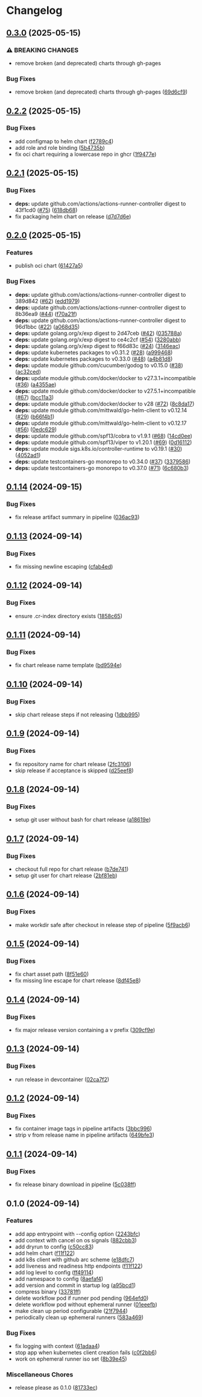 # Changelog

## [0.3.0](https://github.com/WielewoutLabs/arc-cleaner/compare/v0.2.2...v0.3.0) (2025-05-15)


### ⚠ BREAKING CHANGES

* remove broken (and deprecated) charts through gh-pages

### Bug Fixes

* remove broken (and deprecated) charts through gh-pages ([69d6cf9](https://github.com/WielewoutLabs/arc-cleaner/commit/69d6cf9095ea13dd4d1d8fe0b567f65f9142cac5))

## [0.2.2](https://github.com/WielewoutLabs/arc-cleaner/compare/v0.2.1...v0.2.2) (2025-05-15)


### Bug Fixes

* add configmap to helm chart ([f2789c4](https://github.com/WielewoutLabs/arc-cleaner/commit/f2789c462d657da87f4fd114c99a2dbf9e18fd46))
* add role and role binding ([5b4735b](https://github.com/WielewoutLabs/arc-cleaner/commit/5b4735b578d4936ca3d44fb9625ab5df7918f74c))
* fix oci chart requiring a lowercase repo in ghcr ([1f9477e](https://github.com/WielewoutLabs/arc-cleaner/commit/1f9477e3bf5322452a6bf3e49125f6ada3b1ce19))

## [0.2.1](https://github.com/WielewoutLabs/arc-cleaner/compare/v0.2.0...v0.2.1) (2025-05-15)


### Bug Fixes

* **deps:** update github.com/actions/actions-runner-controller digest to 43f1cd0 ([#75](https://github.com/WielewoutLabs/arc-cleaner/issues/75)) ([618db68](https://github.com/WielewoutLabs/arc-cleaner/commit/618db68a692e356846e64c19ff53e321ce1b454b))
* fix packaging helm chart on release ([d7d7d6e](https://github.com/WielewoutLabs/arc-cleaner/commit/d7d7d6efd8c37113ee0f135268b257ab29e29771))

## [0.2.0](https://github.com/WielewoutLabs/arc-cleaner/compare/v0.1.14...v0.2.0) (2025-05-15)


### Features

* publish oci chart ([61427a5](https://github.com/WielewoutLabs/arc-cleaner/commit/61427a504aeb5eb0cec3a792e238fca0561ea448))


### Bug Fixes

* **deps:** update github.com/actions/actions-runner-controller digest to 389d842 ([#62](https://github.com/WielewoutLabs/arc-cleaner/issues/62)) ([edd1979](https://github.com/WielewoutLabs/arc-cleaner/commit/edd197910b0f8041a3b4005cd70b0e2dd0e7269d))
* **deps:** update github.com/actions/actions-runner-controller digest to 8b36ea9 ([#44](https://github.com/WielewoutLabs/arc-cleaner/issues/44)) ([f70a21f](https://github.com/WielewoutLabs/arc-cleaner/commit/f70a21f833ca5c77ce29f3aec0f173413d5ee3d6))
* **deps:** update github.com/actions/actions-runner-controller digest to 96d1bbc ([#22](https://github.com/WielewoutLabs/arc-cleaner/issues/22)) ([a068d35](https://github.com/WielewoutLabs/arc-cleaner/commit/a068d352a8cd983d601ac5861d06839656b023a9))
* **deps:** update golang.org/x/exp digest to 2d47ceb ([#42](https://github.com/WielewoutLabs/arc-cleaner/issues/42)) ([035788a](https://github.com/WielewoutLabs/arc-cleaner/commit/035788a8eade460a6e841d47a42a26660c73d4d7))
* **deps:** update golang.org/x/exp digest to ce4c2cf ([#54](https://github.com/WielewoutLabs/arc-cleaner/issues/54)) ([3280abb](https://github.com/WielewoutLabs/arc-cleaner/commit/3280abbc06daaaf3cf596b342347c2aee08659b0))
* **deps:** update golang.org/x/exp digest to f66d83c ([#24](https://github.com/WielewoutLabs/arc-cleaner/issues/24)) ([3146eac](https://github.com/WielewoutLabs/arc-cleaner/commit/3146eac81aa72488d739b48ba3a381748f59df38))
* **deps:** update kubernetes packages to v0.31.2 ([#28](https://github.com/WielewoutLabs/arc-cleaner/issues/28)) ([a999468](https://github.com/WielewoutLabs/arc-cleaner/commit/a999468fe8c4b8ea42b766a414a9cc3b823d6edf))
* **deps:** update kubernetes packages to v0.33.0 ([#48](https://github.com/WielewoutLabs/arc-cleaner/issues/48)) ([a4b81d8](https://github.com/WielewoutLabs/arc-cleaner/commit/a4b81d834691bb3cc8909030b22c52950d73f43b))
* **deps:** update module github.com/cucumber/godog to v0.15.0 ([#38](https://github.com/WielewoutLabs/arc-cleaner/issues/38)) ([ac32ced](https://github.com/WielewoutLabs/arc-cleaner/commit/ac32cedc5f452f1e488ac2949d236ec33700636d))
* **deps:** update module github.com/docker/docker to v27.3.1+incompatible ([#36](https://github.com/WielewoutLabs/arc-cleaner/issues/36)) ([a4355ae](https://github.com/WielewoutLabs/arc-cleaner/commit/a4355ae94575616756bce0e7b72651cbae43a6a2))
* **deps:** update module github.com/docker/docker to v27.5.1+incompatible ([#67](https://github.com/WielewoutLabs/arc-cleaner/issues/67)) ([bcc11a3](https://github.com/WielewoutLabs/arc-cleaner/commit/bcc11a391148dc2bf747ec6db2a75917fe1aebc8))
* **deps:** update module github.com/docker/docker to v28 ([#72](https://github.com/WielewoutLabs/arc-cleaner/issues/72)) ([8c8da17](https://github.com/WielewoutLabs/arc-cleaner/commit/8c8da17e5de3f8659a410c3b4491e26b22c30b97))
* **deps:** update module github.com/mittwald/go-helm-client to v0.12.14 ([#29](https://github.com/WielewoutLabs/arc-cleaner/issues/29)) ([b66f4b1](https://github.com/WielewoutLabs/arc-cleaner/commit/b66f4b126896403dd7fa17373395e2e5853be289))
* **deps:** update module github.com/mittwald/go-helm-client to v0.12.17 ([#56](https://github.com/WielewoutLabs/arc-cleaner/issues/56)) ([0edc629](https://github.com/WielewoutLabs/arc-cleaner/commit/0edc629734c6038247cf531e283ebea91249e1bb))
* **deps:** update module github.com/spf13/cobra to v1.9.1 ([#68](https://github.com/WielewoutLabs/arc-cleaner/issues/68)) ([14cd0ee](https://github.com/WielewoutLabs/arc-cleaner/commit/14cd0ee99a3f6551bb4463e2c994ff1b2766e278))
* **deps:** update module github.com/spf13/viper to v1.20.1 ([#69](https://github.com/WielewoutLabs/arc-cleaner/issues/69)) ([0d16112](https://github.com/WielewoutLabs/arc-cleaner/commit/0d161124e6e2810f624a35ab1b905f66f59c0981))
* **deps:** update module sigs.k8s.io/controller-runtime to v0.19.1 ([#30](https://github.com/WielewoutLabs/arc-cleaner/issues/30)) ([4052ad1](https://github.com/WielewoutLabs/arc-cleaner/commit/4052ad1aca5fc3cf3bbdae630a25bc7ae94cc41d))
* **deps:** update testcontainers-go monorepo to v0.34.0 ([#37](https://github.com/WielewoutLabs/arc-cleaner/issues/37)) ([3379586](https://github.com/WielewoutLabs/arc-cleaner/commit/337958679c544b4e301485a0b6ef817a18807455))
* **deps:** update testcontainers-go monorepo to v0.37.0 ([#71](https://github.com/WielewoutLabs/arc-cleaner/issues/71)) ([6c680b3](https://github.com/WielewoutLabs/arc-cleaner/commit/6c680b38193d08fe2b859bccf86b9890a043b116))

## [0.1.14](https://github.com/WielewoutLabs/arc-cleaner/compare/v0.1.13...v0.1.14) (2024-09-15)


### Bug Fixes

* fix release artifact summary in pipeline ([036ac93](https://github.com/WielewoutLabs/arc-cleaner/commit/036ac9305320eac91d5da1057eaa2895a3a84231))

## [0.1.13](https://github.com/WielewoutLabs/arc-cleaner/compare/v0.1.12...v0.1.13) (2024-09-14)


### Bug Fixes

* fix missing newline escaping ([cfab4ed](https://github.com/WielewoutLabs/arc-cleaner/commit/cfab4edd1258676189713648ccd282a2340f7479))

## [0.1.12](https://github.com/WielewoutLabs/arc-cleaner/compare/v0.1.11...v0.1.12) (2024-09-14)


### Bug Fixes

* ensure .cr-index directory exists ([1858c65](https://github.com/WielewoutLabs/arc-cleaner/commit/1858c65d19dba0cd91b285190d49341e1c3c16c9))

## [0.1.11](https://github.com/WielewoutLabs/arc-cleaner/compare/v0.1.10...v0.1.11) (2024-09-14)


### Bug Fixes

* fix chart release name template ([bd9594e](https://github.com/WielewoutLabs/arc-cleaner/commit/bd9594e98d8ba0eb8a6a19cca88bcd581497a490))

## [0.1.10](https://github.com/WielewoutLabs/arc-cleaner/compare/v0.1.9...v0.1.10) (2024-09-14)


### Bug Fixes

* skip chart release steps if not releasing ([1dbb995](https://github.com/WielewoutLabs/arc-cleaner/commit/1dbb995e2c2d5067b619edf7e4d4b663cd91d945))

## [0.1.9](https://github.com/WielewoutLabs/arc-cleaner/compare/v0.1.8...v0.1.9) (2024-09-14)


### Bug Fixes

* fix repository name for chart release ([2fc3106](https://github.com/WielewoutLabs/arc-cleaner/commit/2fc310681b015fe50377d0f78b9e64f9e1d50bd3))
* skip release if acceptance is skipped ([d25eef8](https://github.com/WielewoutLabs/arc-cleaner/commit/d25eef83e5219485f050d2fd58394af6cebfd87a))

## [0.1.8](https://github.com/WielewoutLabs/arc-cleaner/compare/v0.1.7...v0.1.8) (2024-09-14)


### Bug Fixes

* setup git user without bash for chart release ([a18619e](https://github.com/WielewoutLabs/arc-cleaner/commit/a18619ec8c8d202d8c3840dbb3f3f07b45c992bc))

## [0.1.7](https://github.com/WielewoutLabs/arc-cleaner/compare/v0.1.6...v0.1.7) (2024-09-14)


### Bug Fixes

* checkout full repo for chart release ([b7de741](https://github.com/WielewoutLabs/arc-cleaner/commit/b7de741a213e18bdeb716888561b0d109d15a738))
* setup git user for chart release ([2bf81eb](https://github.com/WielewoutLabs/arc-cleaner/commit/2bf81eb5b5a584f54b700915edb547193f561bb6))

## [0.1.6](https://github.com/WielewoutLabs/arc-cleaner/compare/v0.1.5...v0.1.6) (2024-09-14)


### Bug Fixes

* make workdir safe after checkout in release step of pipeline ([5f9acb6](https://github.com/WielewoutLabs/arc-cleaner/commit/5f9acb679c1d19340d8ad45174db7cfabc63d1ef))

## [0.1.5](https://github.com/WielewoutLabs/arc-cleaner/compare/v0.1.4...v0.1.5) (2024-09-14)


### Bug Fixes

* fix chart asset path ([8f51e60](https://github.com/WielewoutLabs/arc-cleaner/commit/8f51e60cfc839b25560c77602527c38797616182))
* fix missing line escape for chart release ([8df45e8](https://github.com/WielewoutLabs/arc-cleaner/commit/8df45e88b4ae69caea760430db649e7d3bde4b93))

## [0.1.4](https://github.com/WielewoutLabs/arc-cleaner/compare/v0.1.3...v0.1.4) (2024-09-14)


### Bug Fixes

* fix major release version containing a v prefix ([309cf9e](https://github.com/WielewoutLabs/arc-cleaner/commit/309cf9ec9ed012df5f6a774ba5f2f2f6a67ee938))

## [0.1.3](https://github.com/WielewoutLabs/arc-cleaner/compare/v0.1.2...v0.1.3) (2024-09-14)


### Bug Fixes

* run release in devcontainer ([02ca7f2](https://github.com/WielewoutLabs/arc-cleaner/commit/02ca7f26cb3c5eebc9cb47b90c58eceabbe87a4a))

## [0.1.2](https://github.com/WielewoutLabs/arc-cleaner/compare/v0.1.1...v0.1.2) (2024-09-14)


### Bug Fixes

* fix container image tags in pipeline artifacts ([3bbc996](https://github.com/WielewoutLabs/arc-cleaner/commit/3bbc996c05ce9d486981c29fa8be6cfb5e86d9d0))
* strip v from release name in pipeline artifacts ([649bfe3](https://github.com/WielewoutLabs/arc-cleaner/commit/649bfe3ac6cdf690fe180a9e854fd2d776451f78))

## [0.1.1](https://github.com/WielewoutLabs/arc-cleaner/compare/v0.1.0...v0.1.1) (2024-09-14)


### Bug Fixes

* fix release binary download in pipeline ([5c038ff](https://github.com/WielewoutLabs/arc-cleaner/commit/5c038ffd8ce90993d2f5d76972beab3699b05bbb))

## 0.1.0 (2024-09-14)


### Features

* add app entrypoint with --config option ([2243bfc](https://github.com/WielewoutLabs/arc-cleaner/commit/2243bfc0bf9bafcccb237529856ebf6b90b2c4bc))
* add context with cancel on os signals ([882cbb3](https://github.com/WielewoutLabs/arc-cleaner/commit/882cbb3d668f8f9606f1e80e2d80d9529d259c23))
* add dryrun to config ([c50cc83](https://github.com/WielewoutLabs/arc-cleaner/commit/c50cc83c23a26fccf6ce9271eec0c6c0aacf2689))
* add helm chart ([f11f122](https://github.com/WielewoutLabs/arc-cleaner/commit/f11f1229a2ab6d46165ddf12006e1dfc70c7caf0))
* add k8s client with github arc scheme ([e18dfc7](https://github.com/WielewoutLabs/arc-cleaner/commit/e18dfc71eca562c05ed569f251bef8610e8f1c4d))
* add liveness and readiness http endpoints ([f11f122](https://github.com/WielewoutLabs/arc-cleaner/commit/f11f1229a2ab6d46165ddf12006e1dfc70c7caf0))
* add log level to config ([ff49114](https://github.com/WielewoutLabs/arc-cleaner/commit/ff49114b92d2f26be373d277768529085fb3fa49))
* add namespace to config ([8aefaf4](https://github.com/WielewoutLabs/arc-cleaner/commit/8aefaf4e85fbdacfe9bcf1707c27c9419ce9a582))
* add version and commit in startup log ([a95bcd1](https://github.com/WielewoutLabs/arc-cleaner/commit/a95bcd1861be781b42a8138bc6c4b269a5ab9126))
* compress binary ([33781ff](https://github.com/WielewoutLabs/arc-cleaner/commit/33781ffa099e0062505890775b54917f2396bbf4))
* delete workflow pod if runner pod pending ([964efd0](https://github.com/WielewoutLabs/arc-cleaner/commit/964efd031d9b9b98fd48fab5d224a4a477501b8f))
* delete workflow pod without ephemeral runner ([01eeefb](https://github.com/WielewoutLabs/arc-cleaner/commit/01eeefb8a07e6392caeb565d1ecef356d0b4a46f))
* make clean up period configurable ([21f7944](https://github.com/WielewoutLabs/arc-cleaner/commit/21f79440ed4f735b05d44e831ceb1338213a46ec))
* periodically clean up ephemeral runners ([583a469](https://github.com/WielewoutLabs/arc-cleaner/commit/583a469bc647f186befa4eaa4d9af1fcca95f001))


### Bug Fixes

* fix logging with context ([61adaa4](https://github.com/WielewoutLabs/arc-cleaner/commit/61adaa4b3cbb30fd29552cdc4df112a6831135d6))
* stop app when kubernetes client creation fails ([c0f2bb6](https://github.com/WielewoutLabs/arc-cleaner/commit/c0f2bb63bef03116baaa07193a67cd77eb1e60e3))
* work on ephemeral runner iso set ([8b39e45](https://github.com/WielewoutLabs/arc-cleaner/commit/8b39e458f7c3c1f7094e88e480ca36e9a9924bc0))


### Miscellaneous Chores

* release please as 0.1.0 ([81733ec](https://github.com/WielewoutLabs/arc-cleaner/commit/81733ec367278bd971b1965f2352bdc41a268174))
